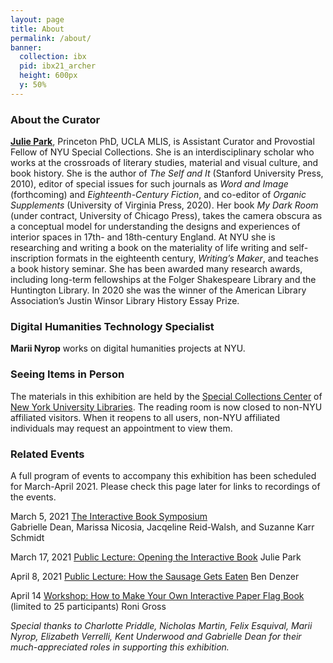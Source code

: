 ```yaml
---
layout: page
title: About
permalink: /about/
banner:
  collection: ibx
  pid: ibx21_archer
  height: 600px
  y: 50%
---
```

### About the Curator

**[Julie Park](http://www.juliepark.space)**, Princeton PhD, UCLA MLIS, is Assistant Curator and Provostial Fellow of NYU Special Collections. She is an interdisciplinary scholar who works at the crossroads of literary studies, material and visual culture, and book history. She is the author of *The Self and It* (Stanford University Press, 2010), editor of special issues for such journals as *Word and Image* (forthcoming) and *Eighteenth-Century Fiction*, and co-editor of *Organic Supplements* (University of Virginia Press, 2020). Her book *My Dark Room* (under contract, University of Chicago Press), takes the camera obscura as a conceptual model for understanding the designs and experiences of interior spaces in 17th- and 18th-century England. At NYU she is researching and writing a book on the materiality of life writing and self-inscription formats in the eighteenth century, *Writing’s Maker*, and teaches a book history seminar. She has been awarded many research awards, including long-term fellowships at the Folger Shakespeare Library and the Huntington Library. In 2020 she was the winner of the American Library Association’s Justin Winsor Library History Essay Prize.


### Digital Humanities Technology Specialist

**Marii Nyrop** works on digital humanities projects at NYU.


### Seeing Items in Person

The materials in this exhibition are held by the <a href="https://library.nyu.edu/locations/special-collections-center/">Special Collections Center</a> of <a href="https://library.nyu.edu">New York University Libraries</a>. The reading room is now closed to non-NYU affiliated visitors. When it reopens to all users, non-NYU affiliated individuals may request an appointment to view them.


### Related Events
A full program of events to accompany this exhibition has been scheduled for March-April 2021. Please check this page later for links to recordings of the events.

March 5, 2021
<a href="https://www.eventbrite.com/e/interactive-book-symposium-tickets-140949500751">The Interactive Book Symposium</a>  
Gabrielle Dean, Marissa Nicosia, Jacqeline Reid-Walsh, and Suzanne Karr Schmidt

March 17, 2021
<a href="https://www.eventbrite.com/e/opening-the-interactive-book-tickets-141179003199">Public Lecture: Opening the Interactive Book</a>
Julie Park

April 8, 2021
<a href="https://www.eventbrite.com/e/how-the-sausage-gets-eaten-artists-books-as-an-interactive-medium-tickets-141190902791">Public Lecture: How the Sausage Gets Eaten</a>
Ben Denzer

April 14
<a href="https://www.eventbrite.com/e/how-to-make-your-own-interactive-paper-flag-book-tickets-141194000055">Workshop: How to Make Your Own Interactive Paper Flag Book</a> (limited to 25 participants)
Roni Gross


*Special thanks to Charlotte Priddle, Nicholas Martin, Felix Esquival, Marii Nyrop, Elizabeth Verrelli, Kent Underwood and Gabrielle Dean for their much-appreciated roles in supporting this exhibition.*
